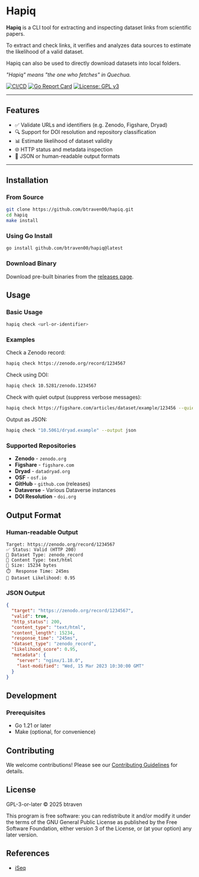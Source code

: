 # Hapiq

**Hapiq** is a CLI tool for extracting and inspecting dataset links from
scientific papers.

To extract and check links, it verifies and analyzes data sources to estimate
the likelihood of a valid dataset.

Hapiq can also be used to directly download datasets into local folders.

_"Hapiq" means "the one who fetches" in Quechua._

[![CI/CD](https://github.com/btraven00/hapiq/workflows/CI%2FCD/badge.svg)](https://github.com/btraven00/hapiq/actions)
[![Go Report Card](https://goreportcard.com/badge/github.com/btraven00/hapiq)](https://goreportcard.com/report/github.com/btraven00/hapiq)
[![License: GPL v3](https://img.shields.io/badge/License-GPLv3-blue.svg)](https://www.gnu.org/licenses/gpl-3.0)

---

## Features

- ✅ Validate URLs and identifiers (e.g. Zenodo, Figshare, Dryad)
- 🔍 Support for DOI resolution and repository classification
- 📊 Estimate likelihood of dataset validity
- 🌐 HTTP status and metadata inspection
- 📝 JSON or human-readable output formats

---

## Installation

### From Source

```bash
git clone https://github.com/btraven00/hapiq.git
cd hapiq
make install
```

### Using Go Install

```bash
go install github.com/btraven00/hapiq@latest
```

### Download Binary

Download pre-built binaries from the [releases page](https://github.com/btraven00/hapiq/releases).

## Usage

### Basic Usage

```bash
hapiq check <url-or-identifier>
```

### Examples

Check a Zenodo record:
```bash
hapiq check https://zenodo.org/record/1234567
```

Check using DOI:
```bash
hapiq check 10.5281/zenodo.1234567
```

Check with quiet output (suppress verbose messages):
```bash
hapiq check https://figshare.com/articles/dataset/example/123456 --quiet
```

Output as JSON:
```bash
hapiq check "10.5061/dryad.example" --output json
```

### Supported Repositories

- **Zenodo** - `zenodo.org`
- **Figshare** - `figshare.com`
- **Dryad** - `datadryad.org`
- **OSF** - `osf.io`
- **GitHub** - `github.com` (releases)
- **Dataverse** - Various Dataverse instances
- **DOI Resolution** - `doi.org`

## Output Format

### Human-readable Output
```
Target: https://zenodo.org/record/1234567
✅ Status: Valid (HTTP 200)
📂 Dataset Type: zenodo_record
🔗 Content Type: text/html
📏 Size: 15234 bytes
⏱️  Response Time: 245ms
🧠 Dataset Likelihood: 0.95
```

### JSON Output
```json
{
  "target": "https://zenodo.org/record/1234567",
  "valid": true,
  "http_status": 200,
  "content_type": "text/html",
  "content_length": 15234,
  "response_time": "245ms",
  "dataset_type": "zenodo_record",
  "likelihood_score": 0.95,
  "metadata": {
    "server": "nginx/1.18.0",
    "last-modified": "Wed, 15 Mar 2023 10:30:00 GMT"
  }
}
```

## Development

### Prerequisites

- Go 1.21 or later
- Make (optional, for convenience)

## Contributing

We welcome contributions! Please see our [Contributing Guidelines](CONTRIBUTING.md) for details.

## License

GPL-3-or-later © 2025 btraven

This program is free software: you can redistribute it and/or modify it under the terms of the GNU General Public License as published by the Free Software Foundation, either version 3 of the License, or (at your option) any later version.

## References

* [iSeq](https://github.com/BioOmics/iSeq)
